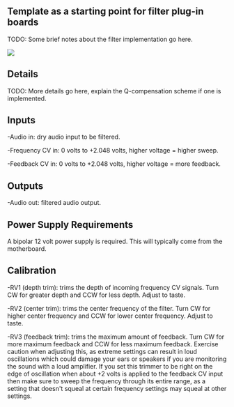 ## Template as a starting point for filter plug-in boards

TODO: Some brief notes about the filter implementation go here.

![](pics/pcb_front.png)

## Details

TODO: More details go here, explain the Q-compensation scheme if one is implemented.

## Inputs

-Audio in: dry audio input to be filtered.

-Frequency CV in: 0 volts to +2.048 volts, higher voltage = higher sweep.

-Feedback CV in: 0 volts to +2.048 volts, higher voltage = more feedback.


## Outputs

-Audio out: filtered audio output.


## Power Supply Requirements

A bipolar 12 volt power supply is required. This will typically come from the motherboard.


## Calibration

-RV1 (depth trim): trims the depth of incoming frequency CV signals. Turn CW for greater depth and CCW for less depth. Adjust to taste.

-RV2 (center trim): trims the center frequency of the filter. Turn CW for higher center frequency and CCW for lower center frequency. Adjust to taste.

-RV3 (feedback trim): trims the maximum amount of feedback. Turn CW for more maximum feedback and CCW for less maximum feedback. Exercise caution when adjusting this, as extreme settings can result in loud oscillations which could damage your ears or speakers if you are monitoring the sound with a loud amplifier. If you set this trimmer to be right on the edge of oscillation when about +2 volts is applied to the feedback CV input then make sure to sweep the frequency through its entire range, as a setting that doesn't squeal at certain frequency settings may squeal at other settings.
